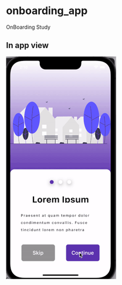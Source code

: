 # onboarding_app

OnBoarding Study

## In app view

![Alt Text](https://github.com/VBT-FlutterCamp/hasan_ali_ozdemir_onboarding_login/blob/main/ss.gif)

